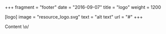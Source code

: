 +++
fragment = "footer"
date = "2016-09-07"
title = "logo"
weight = 1200

[logo]
  image = "resource_logo.svg"
  text = "alt text"
  url = "#"
+++

Content \o/

